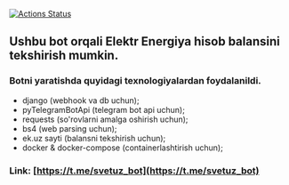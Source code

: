 [![Actions Status](https://github.com/olimboy/svetuz_bot/workflows/commandDeploy%20SSH%20Server/badge.svg)](https://github.com/olimboy/svetuz_bot/actions)


## Ushbu bot orqali Elektr Energiya hisob balansini tekshirish mumkin.
### Botni yaratishda quyidagi texnologiyalardan foydalanildi.

- django (webhook va db uchun);
- pyTelegramBotApi (telegram bot api uchun);
- requests (so'rovlarni amalga oshirish uchun);
- bs4 (web parsing uchun);
- ek.uz sayti (balansni tekshirish uchun);
- docker & docker-compose (containerlashtirish uchun);

### Link: [https://t.me/svetuz_bot](https://t.me/svetuz_bot)
